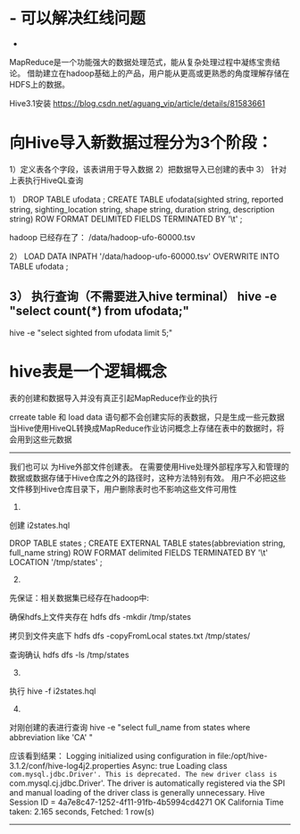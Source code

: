 
# - 可以解决红线问题
-

MapReduce是一个功能强大的数据处理范式，能从复杂处理过程中凝练宝贵结论。
借助建立在hadoop基础上的产品，用户能从更高或更熟悉的角度理解存储在HDFS上的数据。


Hive3.1安装
https://blog.csdn.net/aguang_vip/article/details/81583661


# 向Hive导入新数据过程分为3个阶段：
1）定义表各个字段，该表讲用于导入数据
2）把数据导入已创建的表中
3） 针对上表执行HiveQL查询


1）
DROP TABLE ufodata ;
CREATE TABLE ufodata(sighted string, reported string, sighting_location string,
shape string, duration string, description string)
ROW FORMAT DELIMITED
FIELDS TERMINATED BY '\t' ;


hadoop 已经存在了：
/data/hadoop-ufo-60000.tsv

2）
LOAD DATA INPATH '/data/hadoop-ufo-60000.tsv' OVERWRITE INTO TABLE ufodata ;

3）
执行查询（不需要进入hive terminal）
hive -e "select count(*) from ufodata;"
-
hive -e "select sighted from ufodata limit 5;"


# hive表是一个逻辑概念
表的创建和数据导入并没有真正引起MapReduce作业的执行

crreate table 和 load data 语句都不会创建实际的表数据，只是生成一些元数据
当Hive使用HiveQL转换成MapReduce作业访问概念上存储在表中的数据时，将会用到这些元数据

------------------------------------------------------------------------------

我们也可以 为Hive外部文件创建表。
在需要使用Hive处理外部程序写入和管理的数据或数据存储于Hive仓库之外的路径时，这种方法特别有效。
用户不必把这些文件移到Hive仓库目录下，用户删除表时也不影响这些文件可用性


1)
创建 i2states.hql

DROP TABLE states ;
CREATE EXTERNAL TABLE states(abbreviation string, full_name string)
ROW FORMAT delimited
FIELDS TERMINATED BY '\t'
LOCATION '/tmp/states' ;

2)
先保证：相关数据集已经存在hadoop中:

确保hdfs上文件夹存在
hdfs dfs -mkdir /tmp/states

拷贝到文件夹底下
hdfs dfs -copyFromLocal states.txt /tmp/states/

查询确认
hdfs dfs -ls /tmp/states

3)
执行
hive -f i2states.hql

4)
对刚创建的表进行查询
hive -e "select full_name from states where abbreviation like 'CA' "

应该看到结果：
Logging initialized using configuration in file:/opt/hive-3.1.2/conf/hive-log4j2.properties Async: true
Loading class `com.mysql.jdbc.Driver'. This is deprecated. The new driver class is `com.mysql.cj.jdbc.Driver'. The driver is automatically registered via the SPI and manual loading of the driver class is generally unnecessary.
Hive Session ID = 4a7e8c47-1252-4f11-91fb-4b5994cd4271
OK
California
Time taken: 2.165 seconds, Fetched: 1 row(s)

------------------------------------------------------------------------------





















